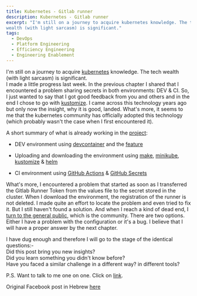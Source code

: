 ```yaml
---
title: Kubernetes - Gitlab runner
description: Kubernetes - Gitlab runner
excerpt: "I'm still on a journey to acquire kubernetes knowledge. The tech
wealth (with light sarcasm) is significant."
tags:
  - DevOps
  - Platform Engineering
  - Efficiency Engineering
  - Engineering Enablement
---
```

I'm still on a journey to acquire [kubernetes][3] knowledge. The tech wealth
(with light sarcasm) is significant.  
I made a little progress last week. In the previous chapter I shared that I
encountered a problem sharing secrets in both environments: DEV & CI. So, I just
wanted to say that I got good feedback from you and others and in the end I
chose to go with [kustomize][4]. I came across this technology years ago but
only now the insight, why it is good, landed. What's more, it seems to me that
the kubernetes community has officially adopted this technology (which probably
wasn't the case when I first encountered it).  

A short summary of what is already working in the [project][5]:

* DEV environment using [devcontainer][6] and the [feature][7]

* Uploading and downloading the environment using [make][8], [minikube][9],
  [kustomize][4] & [helm][10]

* CI environment using [GitHub Actions][11] & [GitHub Secrets][12]

What's more, I encountered a problem that started as soon as I transferred the
Gitlab Runner Token from the values file to the secret stored in the cluster.
When I download the environment, the registration of the runner is not deleted.
I made quite an effort to locate the problem and even tried to fix it. But I
still haven't found a solution. And when I reach a kind of dead end, I [turn to
the general public][13], which is the community. There are two options. Either I
have a problem with the configuration or it's a bug. I believe that I will have
a proper answer by the next chapter.  

I have dug enough and therefore I will go to the stage of the identical
questions:-  
Did this post bring you new insights?  
Did you learn something you didn't know before?  
Have you faced a similar challenge in a different way? in different tools?  

P.S. Want to talk to me one on one. Click on
[link][1].

Original Facebook post in Hebrew [here][2]

[1]: https://calendly.com/lmilbaum/chitchat
[2]: https://www.facebook.com/groups/devopsloft/posts/1861548744238654/
[3]: https://github.com/kubernetes/kubernetes
[4]: https://github.com/kubernetes-sigs/kustomize
[5]: https://github.com/platform-engineering-org/gitlab-runners
[6]: https://containers.dev/
[7]: https://github.com/devcontainers/features/tree/main/src/kubectl-helm-minikube
[8]: https://www.gnu.org/software/make/
[9]: https://minikube.sigs.k8s.io/docs/
[10]: https://github.com/helm/helm
[11]: https://github.com/features/actions
[12]: https://docs.github.com/en/actions/security-guides/encrypted-secrets
[13]: https://forum.gitlab.com/t/gitlab-runner-helm-chart-runner-is-not-unregistering-when-using-secret/88389
